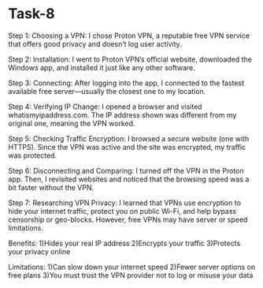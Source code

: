 # Task-8
Step 1: Choosing a VPN:
I chose Proton VPN, a reputable free VPN service that offers good privacy and doesn’t log user activity.

Step 2: Installation:
I went to Proton VPN’s official website, downloaded the Windows app, and installed it just like any other software.

Step 3: Connecting:
After logging into the app, I connected to the fastest available free server—usually the closest one to my location.

Step 4: Verifying IP Change:
I opened a browser and visited whatismyipaddress.com.
The IP address shown was different from my original one, meaning the VPN worked.

Step 5: Checking Traffic Encryption:
I browsed a secure website (one with HTTPS). Since the VPN was active and the site was encrypted, my traffic was protected.

Step 6: Disconnecting and Comparing:
I turned off the VPN in the Proton app. Then, I revisited websites and noticed that the browsing speed was a bit faster without the VPN.

Step 7: Researching VPN Privacy:
I learned that VPNs use encryption to hide your internet traffic, protect you on public Wi-Fi, and help bypass censorship or geo-blocks. However, free VPNs may have server or speed limitations.

Benefits:
1)Hides your real IP address
2)Encrypts your traffic
3)Protects your privacy online

Limitations:
1)Can slow down your internet speed
2)Fewer server options on free plans
3)You must trust the VPN provider not to log or misuse your data

